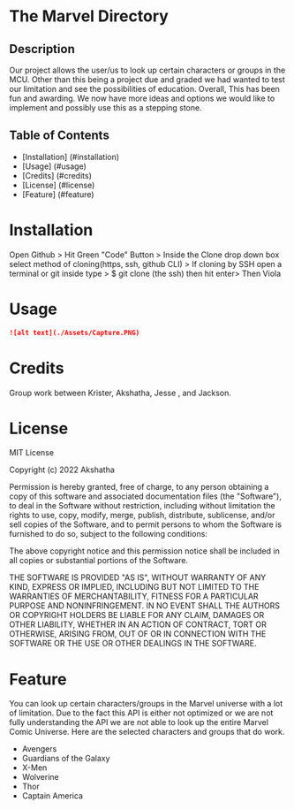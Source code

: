 # The Marvel Directory

## Description

Our project allows the user/us to look up certain characters or groups in the MCU.
Other than this being a project due and graded we had wanted to test our limitation and see the possibilities of education.
Overall, This has been fun and awarding. We now have more ideas and options we would like to implement and possibly use this as a stepping stone.

## Table of Contents

- [Installation] (#installation)
- [Usage] (#usage)
- [Credits] (#credits)
- [License] (#license)
- [Feature] (#feature)

# Installation
Open Github > Hit Green "Code" Button > Inside the Clone drop down box select method of cloning(https, ssh, github CLI) > If cloning by SSH open a terminal or git inside type > $ git clone (the ssh) then hit enter> Then Viola

# Usage
```md
![alt text](./Assets/Capture.PNG)
```
# Credits
Group work between Krister, Akshatha, Jesse , and Jackson.

# License
MIT License

Copyright (c) 2022 Akshatha

Permission is hereby granted, free of charge, to any person obtaining a copy
of this software and associated documentation files (the "Software"), to deal
in the Software without restriction, including without limitation the rights
to use, copy, modify, merge, publish, distribute, sublicense, and/or sell
copies of the Software, and to permit persons to whom the Software is
furnished to do so, subject to the following conditions:

The above copyright notice and this permission notice shall be included in all
copies or substantial portions of the Software.

THE SOFTWARE IS PROVIDED "AS IS", WITHOUT WARRANTY OF ANY KIND, EXPRESS OR
IMPLIED, INCLUDING BUT NOT LIMITED TO THE WARRANTIES OF MERCHANTABILITY,
FITNESS FOR A PARTICULAR PURPOSE AND NONINFRINGEMENT. IN NO EVENT SHALL THE
AUTHORS OR COPYRIGHT HOLDERS BE LIABLE FOR ANY CLAIM, DAMAGES OR OTHER
LIABILITY, WHETHER IN AN ACTION OF CONTRACT, TORT OR OTHERWISE, ARISING FROM,
OUT OF OR IN CONNECTION WITH THE SOFTWARE OR THE USE OR OTHER DEALINGS IN THE
SOFTWARE.

# Feature
You can look up certain characters/groups in the Marvel universe with a lot of limitation. 
Due to the fact this API is either not optimized or we are not fully understanding the API we are not able to look up the entire Marvel Comic Universe.
Here are the selected characters and groups that do work.
- Avengers
- Guardians of the Galaxy
- X-Men
- Wolverine
- Thor
- Captain America

